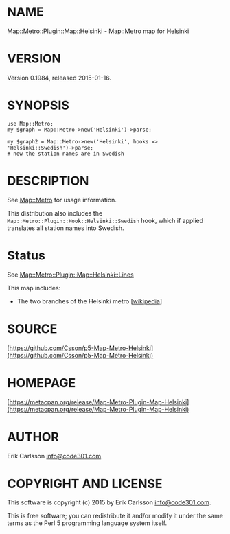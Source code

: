 # NAME

Map::Metro::Plugin::Map::Helsinki - Map::Metro map for Helsinki

# VERSION

Version 0.1984, released 2015-01-16.

# SYNOPSIS

    use Map::Metro;
    my $graph = Map::Metro->new('Helsinki')->parse;

    my $graph2 = Map::Metro->new('Helsinki', hooks => 'Helsinki::Swedish')->parse;
    # now the station names are in Swedish

# DESCRIPTION

See [Map::Metro](https://metacpan.org/pod/Map::Metro) for usage information.

This distribution also includes the `Map::Metro::Plugin::Hook::Helsinki::Swedish` hook, which if applied
translates all station names into Swedish.

# Status

See [Map::Metro::Plugin::Map::Helsinki::Lines](https://metacpan.org/pod/Map::Metro::Plugin::Map::Helsinki::Lines)

This map includes:

- The two branches of the Helsinki metro \[[wikipedia](https://en.wikipedia.org/wiki/Helsinki_Metro)\]

# SOURCE

[https://github.com/Csson/p5-Map-Metro-Helsinki](https://github.com/Csson/p5-Map-Metro-Helsinki)

# HOMEPAGE

[https://metacpan.org/release/Map-Metro-Plugin-Map-Helsinki](https://metacpan.org/release/Map-Metro-Plugin-Map-Helsinki)

# AUTHOR

Erik Carlsson <info@code301.com>

# COPYRIGHT AND LICENSE

This software is copyright (c) 2015 by Erik Carlsson <info@code301.com>.

This is free software; you can redistribute it and/or modify it under
the same terms as the Perl 5 programming language system itself.

